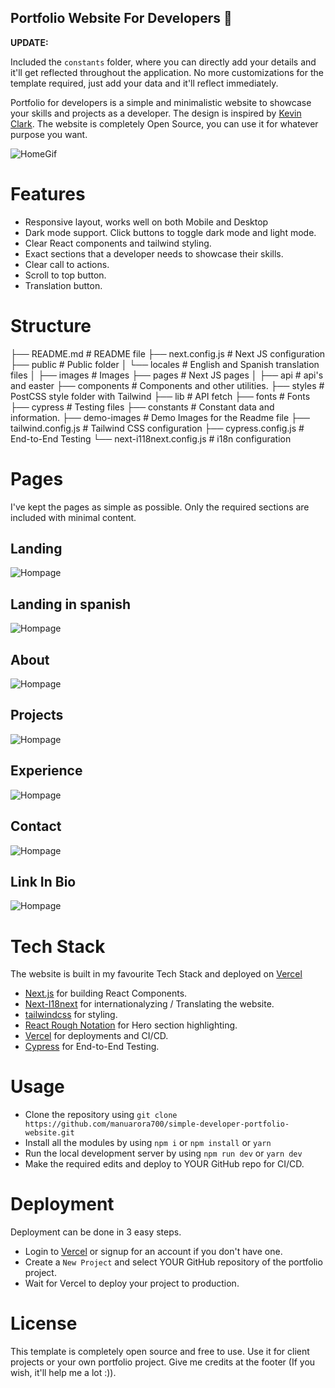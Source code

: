 ## Portfolio Website For Developers 💯

**UPDATE:**

 Included the `constants` folder, where you can directly add your details and it'll get reflected throughout the application. No more customizations for the template required, just add your data and it'll reflect immediately.

Portfolio for developers is a simple and minimalistic website to showcase your skills and projects as a developer. The design is inspired by [Kevin Clark](https://kevinclark.ca). The website is completely Open Source, you can use it for whatever purpose you want.

![HomeGif](https://github.com/lertsoft/NEXTjs-personal/blob/main/demo-images/websitegif.gif)

# Features

- Responsive layout, works well on both Mobile and Desktop
- Dark mode support. Click buttons to toggle dark mode and light mode.
- Clear React components and tailwind styling.
- Exact sections that a developer needs to showcase their skills.
- Clear call to actions.
- Scroll to top button.
- Translation button.

# Structure

├── README.md                # README file
├── next.config.js           # Next JS configuration
├── public                   # Public folder
│   └── locales              # English and Spanish translation files
│   ├── images               # Images
├── pages                    # Next JS pages
│   ├── api                  # api's and easter
├── components               # Components and other utilities.
├── styles                   # PostCSS style folder with Tailwind
├── lib                      # API fetch
├── fonts                    # Fonts
├── cypress                  # Testing files
├── constants                # Constant data and information.
├── demo-images              # Demo Images for the Readme file
├── tailwind.config.js       # Tailwind CSS configuration
├── cypress.config.js        # End-to-End Testing
└── next-i118next.config.js  # i18n configuration

# Pages

I've kept the pages as simple as possible. Only the required sections are included with minimal content.

## Landing

![Hompage](https://github.com/lertsoft/NEXTjs-personal/blob/main/demo-images/home.png)

## Landing in spanish

![Hompage](https://github.com/lertsoft/NEXTjs-personal/blob/main/demo-images/home_es.png)

## About

![Hompage](https://github.com/lertsoft/NEXTjs-personal/blob/main/demo-images/about.png)

## Projects

![Hompage](https://github.com/lertsoft/NEXTjs-personal/blob/main/demo-images/projects.png)

## Experience

![Hompage](https://github.com/lertsoft/NEXTjs-personal/blob/main/demo-images/experience.png)

## Contact

![Hompage](https://github.com/lertsoft/NEXTjs-personal/blob/main/demo-images/contact.png)

## Link In Bio

![Hompage](https://github.com/lertsoft/NEXTjs-personal/blob/main/demo-images/linkIn.jpg)

# Tech Stack

The website is built in my favourite Tech Stack and deployed on [Vercel](https://vercel.com)

- [Next.js](https://nextjs.org) for building React Components.
- [Next-I18next](https://github.com/isaachinman/next-i18next) for internationalyzing / Translating the website.
- [tailwindcss](https://tailwindcss.com) for styling.
- [React Rough Notation](https://roughnotation.com) for Hero section highlighting.
- [Vercel](https://vercel.com) for deployments and CI/CD.
- [Cypress](https://go.cypress.io) for End-to-End Testing.

# Usage

- Clone the repository using `git clone https://github.com/manuarora700/simple-developer-portfolio-website.git`
- Install all the modules by using `npm i` or `npm install` or `yarn`
- Run the local development server by using `npm run dev` or `yarn dev`
- Make the required edits and deploy to YOUR GitHub repo for CI/CD.

# Deployment

Deployment can be done in 3 easy steps.

- Login to [Vercel](https://vercel.com) or signup for an account if you don't have one.
- Create a `New Project` and select YOUR GitHub repository of the portfolio project.
- Wait for Vercel to deploy your project to production.

# License

This template is completely open source and free to use. Use it for client projects or your own portfolio project. Give me credits at the footer (If you wish, it'll help me a lot :)).
